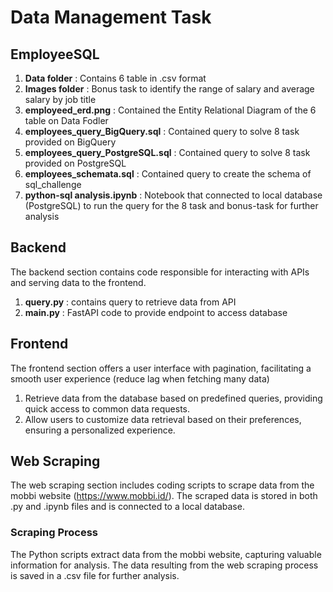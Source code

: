 # Data Management Task

## EmployeeSQL
1. **Data folder** : Contains 6 table in .csv format
2. **Images folder** : Bonus task to identify the range of salary and average salary by job title
3. **employeed_erd.png** : Contained the Entity Relational Diagram of the 6 table on Data Fodler
4. **employees_query_BigQuery.sql** : Contained query to solve 8 task provided on BigQuery
5. **employees_query_PostgreSQL.sql** : Contained query to solve 8 task provided on PostgreSQL
6. **employees_schemata.sql** : Contained query to create the schema of sql_challenge
7. **python-sql analysis.ipynb** : Notebook that connected to local database (PostgreSQL) to run the query for the 8 task and bonus-task for further analysis

## Backend
The backend section contains code responsible for interacting with APIs and serving data to the frontend.
1. **query.py** : contains query to retrieve data from API
2. **main.py** : FastAPI code to provide endpoint to access database

## Frontend
The frontend section offers a user interface with pagination, facilitating a smooth user experience (reduce lag when fetching many data)
1. Retrieve data from the database based on predefined queries, providing quick access to common data requests.
2. Allow users to customize data retrieval based on their preferences, ensuring a personalized experience.

## Web Scraping
The web scraping section includes coding scripts to scrape data from the mobbi website (https://www.mobbi.id/). The scraped data is stored in both .py and .ipynb files and is connected to a local database.

### Scraping Process
The Python scripts extract data from the mobbi website, capturing valuable information for analysis.
The data resulting from the web scraping process is saved in a .csv file for further analysis.
